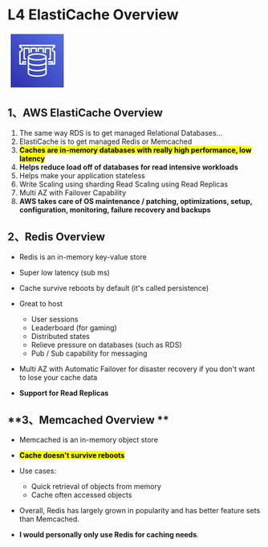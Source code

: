 # **L4 ElastiCache Overview**

![Alt Image Text](../images//10_1.png "Body image")

## **1、AWS ElastiCache Overview**

1. The same way RDS is to get managed Relational Databases... 
2. ElastiCache is to get managed Redis or Memcached 
3. **<mark>Caches are in-memory databases with really high performance, low latency</mark>** 
4. **Helps reduce load off of databases for read intensive workloads** 
5. Helps make your application stateless 
6. Write Scaling using sharding  Read Scaling using Read Replicas 
7. Multi AZ with Failover Capability 
8. **AWS takes care of OS maintenance / patching, optimizations, setup, configuration, monitoring, failure recovery and backups** 


## **2、Redis Overview** 

* Redis is an in-memory key-value store 
* Super low latency (sub ms) 
* Cache survive reboots by default (it's called persistence)
*  Great to host 
	*  User sessions
	*  Leaderboard (for gaming) 
	*  Distributed states 
	*  Relieve pressure on databases (such as RDS) 
	*  Pub / Sub capability for messaging 

* Multi AZ with Automatic Failover for disaster recovery if you don't want to lose your cache data 
* **Support for Read Replicas** 


## **3、Memcached Overview **


* Memcached is an in-memory object store 
* **<mark>Cache doesn't survive reboots</mark>**  
* Use cases: 
	* Quick retrieval of objects from memory 
	* Cache often accessed objects 

* Overall, Redis has largely grown in popularity and has better feature sets than Memcached. 
* **I would personally only use Redis for caching needs**. 
